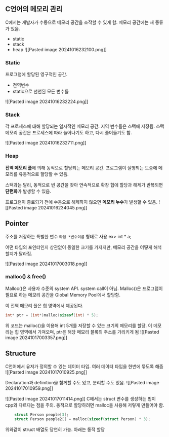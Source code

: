 ## C언어의 메모리 관리

C에서는 개발자가 수동으로 메모리 공간을 조작할 수 있게 함.
메모리 공간에는 새 종류가 있음.
- static
- stack
- heap
![[Pasted image 20241016232100.png]]
### Static

프로그램에 할당된 영구적인 공간.
- 전역변수
- static으로 선언된 모든 변수들

![[Pasted image 20241016232224.png]]

### Stack

각 프로세스에 대해 할당되는 일시적인 메모리 공간.
지역 변수들은 스택에 저장됨. 
스택 메모리 공간은 프로세스에 따라 늘어나기도 하고, 다시 줄어들기도 함.

![[Pasted image 20241016232711.png]]

### Heap

 **전역 메모리 풀**에 의해 동적으로 할당되는 메모리 공간.
프로그램이 실행되는 도중에 메모리를 유동적으로 할당할 수 있음.

스택과는 달리, 동적으로 빈 공간을 찾아 연속적으로 확장
힙에 할당과 해제가 반복되면 **단편화**가 발생할 수 있음.

프로그램이 종료되기 전에 수동으로 해제하지 않으면 **메모리 누수**가 발생할 수 있음.
![[Pasted image 20241016234045.png]]

## Pointer

주소를 저장하는 특별한 변수
`타입 *변수이름` 형태로 사용 ex> int * a;

어떤 타입의 포인터인지 상관없이 동일한 크기를 가지지만, 메모리 공간을 어떻게 해석할지가 달라짐.

![[Pasted image 20241017003018.png]]


### malloc() & free()

Malloc()은 사용자 수준의 system API. system call이 아님.
Malloc()은 프로그램이 필요로 하는 메모리 공간을 Global Memory Pool에서 할당함.

이 전역 메모리 풀은 힙 영역에서 제공된다.

```c
int* ptr = (int*)malloc(sizeof(int) * 5);
```

위 코드는 malloc()을 이용해 int 5개를 저장할 수 있는 크기의 메모리를 할당.
이 메모리는 힙 영역에서 가져오며, ptr은 해당 메모리 블록의 주소를 가리키게 됨
![[Pasted image 20241017003357.png]]

## Structure

C언어에서 유저가 정의할 수 있는 데이터 타입.
여러 데이터 타입을 한번에 묶도록 해줌
![[Pasted image 20241017010925.png]]

Declaration과 definition을 함께할 수도 있고, 분리할 수도 있음.
![[Pasted image 20241017010959.png]]

![[Pasted image 20241017011414.png]]
C에서는 struct 변수를 생성하는 법이 cpp와 다르다는 점을 주의. 동적으로 할당하려면 malloc을 사용해 저렇게 만들어야 함.

```c
    struct Person people[3];
    struct Person people2[] = malloc(sizeof(struct Person) * 3);
```

위와같이 struct 배열도 당연히 가능. 아래는 동적 할당














